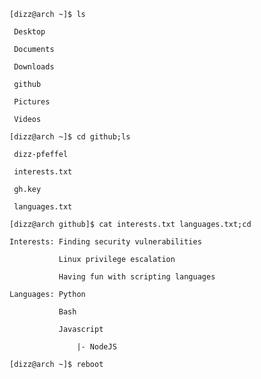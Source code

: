 `[dizz@arch ~]$ ls`

` Desktop`


` Documents`


` Downloads`


` github`


` Pictures`


` Videos`


`[dizz@arch ~]$ cd github;ls`


` dizz-pfeffel`


` interests.txt`


` gh.key`


` languages.txt`


`[dizz@arch github]$ cat interests.txt languages.txt;cd`


`Interests: Finding security vulnerabilities`


`           Linux privilege escalation`


`           Having fun with scripting languages`


`Languages: Python`


`           Bash`


`           Javascript`


`               |- NodeJS`


`[dizz@arch ~]$ reboot`
